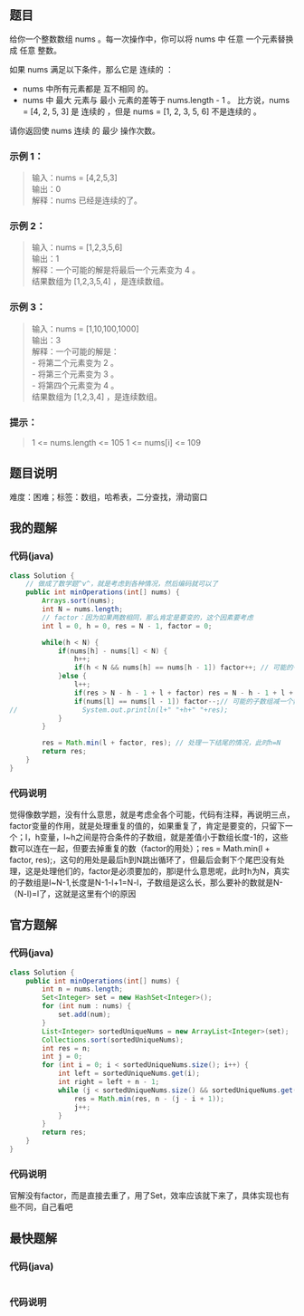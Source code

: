 ## 题目
给你一个整数数组 nums 。每一次操作中，你可以将 nums 中 任意 一个元素替换成 任意 整数。

如果 nums 满足以下条件，那么它是 连续的 ：

- nums 中所有元素都是 互不相同 的。
- nums 中 最大 元素与 最小 元素的差等于 nums.length - 1 。
比方说，nums = [4, 2, 5, 3] 是 连续的 ，但是 nums = [1, 2, 3, 5, 6] 不是连续的 。

请你返回使 nums 连续 的 最少 操作次数。
### 示例 1：
> 输入：nums = [4,2,5,3]  
> 输出：0  
> 解释：nums 已经是连续的了。  
### 示例 2：
> 输入：nums = [1,2,3,5,6]  
> 输出：1  
> 解释：一个可能的解是将最后一个元素变为 4 。  
> 结果数组为 [1,2,3,5,4] ，是连续数组。  
### 示例 3：
> 输入：nums = [1,10,100,1000]  
> 输出：3  
> 解释：一个可能的解是：  
> \- 将第二个元素变为 2 。  
> \- 将第三个元素变为 3 。  
> \- 将第四个元素变为 4 。  
> 结果数组为 [1,2,3,4] ，是连续数组。
### 提示：
> 1 \<= nums.length \<= 105
> 1 \<= nums[i] \<= 109
## 题目说明
难度：困难；标签：数组，哈希表，二分查找，滑动窗口
## 我的题解
### 代码(java)
```java
class Solution {
    // 做成了数学题^v^，就是考虑到各种情况，然后编码就可以了
    public int minOperations(int[] nums) {
        Arrays.sort(nums);
        int N = nums.length;
        // factor：因为如果两数相同，那么肯定是要变的，这个因素要考虑
        int l = 0, h = 0, res = N - 1, factor = 0;

        while(h < N) {
            if(nums[h] - nums[l] < N) {
                h++;
                if(h < N && nums[h] == nums[h - 1]) factor++; // 可能的子数组加一个数，两数相同
            }else {
                l++;
                if(res > N - h - 1 + l + factor) res = N - h - 1 + l + factor;
                if(nums[l] == nums[l - 1]) factor--;// 可能的子数组减一个数，两数相同
//                System.out.println(l+" "+h+" "+res);
            }
        }

        res = Math.min(l + factor, res); // 处理一下结尾的情况，此时h=N
        return res;
    }
}
```
### 代码说明
觉得像数学题，没有什么意思，就是考虑全各个可能，代码有注释，再说明三点，factor变量的作用，就是处理重复的值的，如果重复了，肯定是要变的，只留下一个；l，h变量，l~h之间是符合条件的子数组，就是差值小于数组长度-1的，这些数可以连在一起，但要去掉重复的数（factor的用处）；res = Math.min(l + factor, res);，这句的用处是最后h到N跳出循环了，但最后会剩下个尾巴没有处理，这是处理他们的，factor是必须要加的，那l是什么意思呢，此时h为N，真实的子数组是l~N-1,长度是N-1-l+1=N-l，子数组是这么长，那么要补的数就是N-（N-l)=l了，这就是这里有个l的原因
## 官方题解
### 代码(java)
```java
class Solution {
    public int minOperations(int[] nums) {
        int n = nums.length;
        Set<Integer> set = new HashSet<Integer>();
        for (int num : nums) {
            set.add(num);
        }
        List<Integer> sortedUniqueNums = new ArrayList<Integer>(set);
        Collections.sort(sortedUniqueNums);
        int res = n;
        int j = 0;
        for (int i = 0; i < sortedUniqueNums.size(); i++) {
            int left = sortedUniqueNums.get(i);
            int right = left + n - 1;
            while (j < sortedUniqueNums.size() && sortedUniqueNums.get(j) <= right) {
                res = Math.min(res, n - (j - i + 1));
                j++;
            }
        }
        return res;
    }
}
```
### 代码说明
官解没有factor，而是直接去重了，用了Set，效率应该就下来了，具体实现也有些不同，自己看吧
## 最快题解
### 代码(java)
```java
```
### 代码说明
